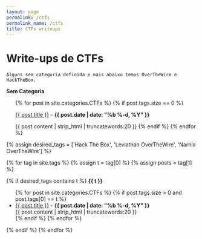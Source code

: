 ```yaml
---
layout: page
permalink: /ctfs
permalink_name: /ctfs
title: CTFs writeups
---
```


# Write-ups de CTFs
`Alguns sem categoria definida e mais abaixo temos OverTheWire e HackTheBox.`

<strong>Sem Categoria</strong>
<ul>
{% for post in site.categories.CTFs %}
  {% if post.tags.size == 0 %}
  <p><a href="{{ post.url }}">{{ post.title }}</a> - <b>{{ post.date | date: "%b %-d, %Y" }}</b></p>

  {{ post.content | strip_html | truncatewords:20 }}
  {% endif %}
{% endfor %}
</ul>

{% assign desired_tags = ['Hack The Box', 'Leviathan OverTheWire', 'Narnia OverTheWire'] %}

{% for tag in site.tags %}
  {% assign t = tag[0] %}
  {% assign posts = tag[1] %}

  {% if desired_tags contains t %}
    <strong>{{ t }}</strong>
    <ul>
      {% for post in site.categories.CTFs %}
        {% if post.tags.size > 0 and post.tags[0] == t %}
          <li>
            <a href="{{ post.url }}">{{ post.title }}</a> - <b>{{ post.date | date: "%b %-d, %Y" }}</b><br>
            {{ post.content | strip_html | truncatewords:20 }}
          </li>
        {% endif %}
      {% endfor %}
    </ul>
  {% endif %}
{% endfor %}


